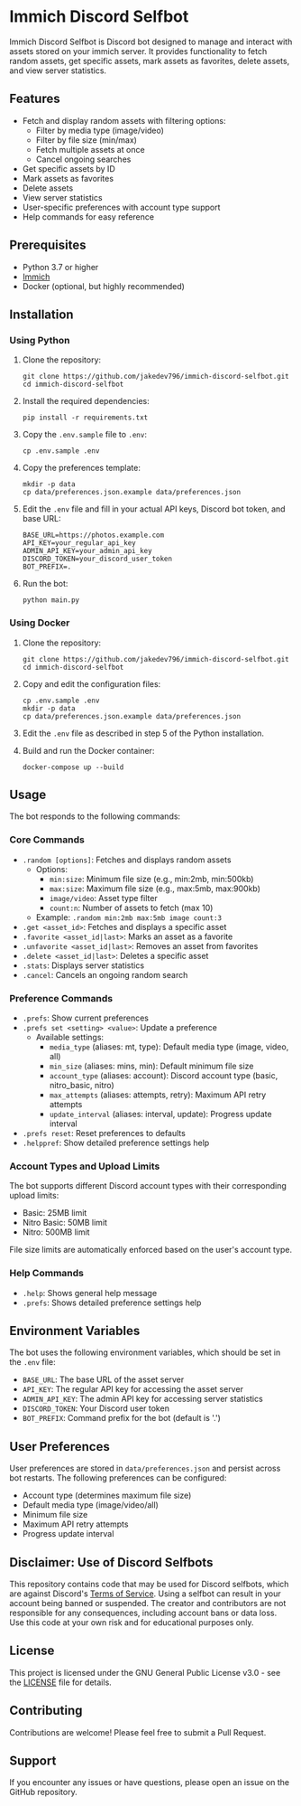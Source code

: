 Immich Discord Selfbot
================
Immich Discord Selfbot is Discord bot designed to manage and interact with assets stored on your immich server. It provides functionality to fetch random assets, get specific assets, mark assets as favorites, delete assets, and view server statistics.

## Features

- Fetch and display random assets with filtering options:
    - Filter by media type (image/video)
    - Filter by file size (min/max)
    - Fetch multiple assets at once
    - Cancel ongoing searches
- Get specific assets by ID
- Mark assets as favorites
- Delete assets
- View server statistics
- User-specific preferences with account type support
- Help commands for easy reference

## Prerequisites

- Python 3.7 or higher
- [Immich](https://github.com/immich-app/immich)
- Docker (optional, but highly recommended)

## Installation

### Using Python

1. Clone the repository:
   ```
   git clone https://github.com/jakedev796/immich-discord-selfbot.git
   cd immich-discord-selfbot
   ```

2. Install the required dependencies:
   ```
   pip install -r requirements.txt
   ```

3. Copy the `.env.sample` file to `.env`:
   ```
   cp .env.sample .env
   ```

4. Copy the preferences template:
   ```
   mkdir -p data
   cp data/preferences.json.example data/preferences.json
   ```

5. Edit the `.env` file and fill in your actual API keys, Discord bot token, and base URL:
   ```
   BASE_URL=https://photos.example.com
   API_KEY=your_regular_api_key
   ADMIN_API_KEY=your_admin_api_key
   DISCORD_TOKEN=your_discord_user_token
   BOT_PREFIX=.
   ```

6. Run the bot:
   ```
   python main.py
   ```

### Using Docker

1. Clone the repository:
   ```
   git clone https://github.com/jakedev796/immich-discord-selfbot.git
   cd immich-discord-selfbot
   ```

2. Copy and edit the configuration files:
   ```
   cp .env.sample .env
   mkdir -p data
   cp data/preferences.json.example data/preferences.json
   ```

3. Edit the `.env` file as described in step 5 of the Python installation.

4. Build and run the Docker container:
   ```
   docker-compose up --build
   ```

## Usage

The bot responds to the following commands:

### Core Commands
- `.random [options]`: Fetches and displays random assets
    - Options:
        - `min:size`: Minimum file size (e.g., min:2mb, min:500kb)
        - `max:size`: Maximum file size (e.g., max:5mb, max:900kb)
        - `image/video`: Asset type filter
        - `count:n`: Number of assets to fetch (max 10)
    - Example: `.random min:2mb max:5mb image count:3`
- `.get <asset_id>`: Fetches and displays a specific asset
- `.favorite <asset_id|last>`: Marks an asset as a favorite
- `.unfavorite <asset_id|last>`: Removes an asset from favorites
- `.delete <asset_id|last>`: Deletes a specific asset
- `.stats`: Displays server statistics
- `.cancel`: Cancels an ongoing random search

### Preference Commands
- `.prefs`: Show current preferences
- `.prefs set <setting> <value>`: Update a preference
    - Available settings:
        - `media_type` (aliases: mt, type): Default media type (image, video, all)
        - `min_size` (aliases: mins, min): Default minimum file size
        - `account_type` (aliases: account): Discord account type (basic, nitro_basic, nitro)
        - `max_attempts` (aliases: attempts, retry): Maximum API retry attempts
        - `update_interval` (aliases: interval, update): Progress update interval
- `.prefs reset`: Reset preferences to defaults
- `.helppref`: Show detailed preference settings help

### Account Types and Upload Limits
The bot supports different Discord account types with their corresponding upload limits:
- Basic: 25MB limit
- Nitro Basic: 50MB limit
- Nitro: 500MB limit

File size limits are automatically enforced based on the user's account type.

### Help Commands
- `.help`: Shows general help message
- `.prefs`: Shows detailed preference settings help

## Environment Variables

The bot uses the following environment variables, which should be set in the `.env` file:

- `BASE_URL`: The base URL of the asset server
- `API_KEY`: The regular API key for accessing the asset server
- `ADMIN_API_KEY`: The admin API key for accessing server statistics
- `DISCORD_TOKEN`: Your Discord user token
- `BOT_PREFIX`: Command prefix for the bot (default is '.')

## User Preferences

User preferences are stored in `data/preferences.json` and persist across bot restarts. The following preferences can be configured:

- Account type (determines maximum file size)
- Default media type (image/video/all)
- Minimum file size
- Maximum API retry attempts
- Progress update interval

## Disclaimer: Use of Discord Selfbots

This repository contains code that may be used for Discord selfbots, which are against Discord's [Terms of Service](https://discord.com/terms). Using a selfbot can result in your account being banned or suspended. The creator and contributors are not responsible for any consequences, including account bans or data loss. Use this code at your own risk and for educational purposes only.

## License

This project is licensed under the GNU General Public License v3.0 - see the [LICENSE](LICENSE) file for details.

## Contributing

Contributions are welcome! Please feel free to submit a Pull Request.

## Support

If you encounter any issues or have questions, please open an issue on the GitHub repository.
